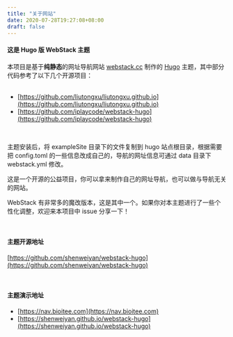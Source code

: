 ```yaml
---
title: "关于网站"
date: 2020-07-28T19:27:08+08:00
draft: false
---
```


#### 这是 Hugo 版 WebStack 主题

本项目是基于**纯静态**的网址导航网站 [webstack.cc](https://github.com/WebStackPage/WebStackPage.github.io) 制作的 [Hugo](https://gohugo.io/) 主题，其中部分代码参考了以下几个开源项目：<br/><br/>

- [https://github.com/liutongxu/liutongxu.github.io](https://github.com/liutongxu/liutongxu.github.io)
- [https://github.com/iplaycode/webstack-hugo](https://github.com/iplaycode/webstack-hugo)

<br/>

主题安装后，将 exampleSite 目录下的文件复制到 hugo 站点根目录，根据需要把 config.toml 的一些信息改成自己的，导航的网址信息可通过 data 目录下 webstack.yml 修改。

这是一个开源的公益项目，你可以拿来制作自己的网址导航，也可以做与导航无关的网站。

WebStack 有非常多的魔改版本，这是其中一个。如果你对本主题进行了一些个性化调整，欢迎来本项目中 issue 分享一下！

<br/>

#### 主题开源地址

[https://github.com/shenweiyan/webstack-hugo](https://github.com/shenweiyan/webstack-hugo)

<br/>

#### 主题演示地址

- [https://nav.bioitee.com](https://nav.bioitee.com)
- [https://shenweiyan.github.io/webstack-hugo](https://shenweiyan.github.io/webstack-hugo)

